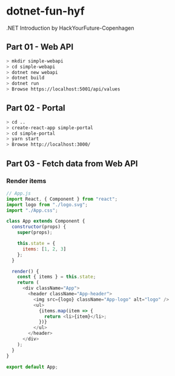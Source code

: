 # dotnet-fun-hyf

.NET Introduction by HackYourFuture-Copenhagen

## Part 01 - Web API

```sh
> mkdir simple-webapi
> cd simple-webapi
> dotnet new webapi
> dotnet build
> dotnet run
> Browse https://localhost:5001/api/values
```

## Part 02 - Portal

```sh
> cd ..
> create-react-app simple-portal
> cd simple-portal
> yarn start
> Browse http://localhost:3000/
```

## Part 03 - Fetch data from Web API

### Render items

```javascript
// App.js
import React, { Component } from "react";
import logo from "./logo.svg";
import "./App.css";

class App extends Component {
  constructor(props) {
    super(props);

    this.state = {
      items: [1, 2, 3]
    };
  }

  render() {
    const { items } = this.state;
    return (
      <div className="App">
        <header className="App-header">
          <img src={logo} className="App-logo" alt="logo" />
          <ul>
            {items.map(item => {
              return <li>{item}</li>;
            })}
          </ul>
        </header>
      </div>
    );
  }
}

export default App;
```
